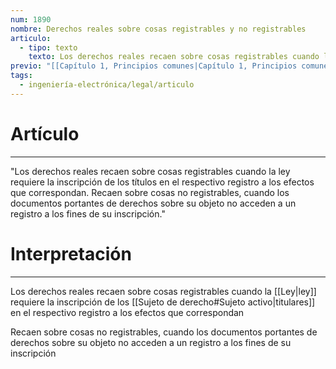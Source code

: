 ```yaml
---
num: 1890
nombre: Derechos reales sobre cosas registrables y no registrables
articulo:
  - tipo: texto
    texto: Los derechos reales recaen sobre cosas registrables cuando la ley requiere la inscripción de los títulos en el respectivo registro a los efectos que correspondan. Recaen sobre cosas no registrables, cuando los documentos portantes de derechos sobre su objeto no acceden a un registro a los fines de su inscripción.
previo: "[[Capítulo 1, Principios comunes|Capítulo 1, Principios comunes]]"
tags:
  - ingeniería-electrónica/legal/articulo
---
```

# Artículo
---
"Los derechos reales recaen sobre cosas registrables cuando la ley requiere la inscripción de los títulos en el respectivo registro a los efectos que correspondan. Recaen sobre cosas no registrables, cuando los documentos portantes de derechos sobre su objeto no acceden a un registro a los fines de su inscripción."

# Interpretación
---
Los derechos reales recaen sobre cosas registrables cuando la [[Ley|ley]] requiere la inscripción de los [[Sujeto de derecho#Sujeto activo|titulares]] en el respectivo registro a los efectos que correspondan

Recaen sobre cosas no registrables, cuando los documentos portantes de derechos sobre su objeto no acceden a un registro a los fines de su inscripción


